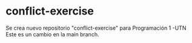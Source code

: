 # conflict-exercise
Se crea nuevo repositorio "conflict-exercise" para Programación 1 -UTN
Este es un cambio en la main branch.
